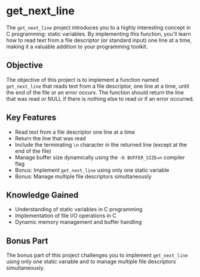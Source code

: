 # get_next_line

The `get_next_line` project introduces you to a highly interesting concept in C programming: static variables. By implementing this function, you'll learn how to read text from a file descriptor (or standard input) one line at a time, making it a valuable addition to your programming toolkit.

## Objective

The objective of this project is to implement a function named `get_next_line` that reads text from a file descriptor, one line at a time, until the end of the file or an error occurs. The function should return the line that was read or NULL if there is nothing else to read or if an error occurred.

## Key Features

- Read text from a file descriptor one line at a time
- Return the line that was read
- Include the terminating `\n` character in the returned line (except at the end of the file)
- Manage buffer size dynamically using the `-D BUFFER_SIZE=n` compiler flag
- Bonus: Implement `get_next_line` using only one static variable
- Bonus: Manage multiple file descriptors simultaneously

## Knowledge Gained

- Understanding of static variables in C programming
- Implementation of file I/O operations in C
- Dynamic memory management and buffer handling

## Bonus Part

The bonus part of this project challenges you to implement `get_next_line` using only one static variable and to manage multiple file descriptors simultaneously.
